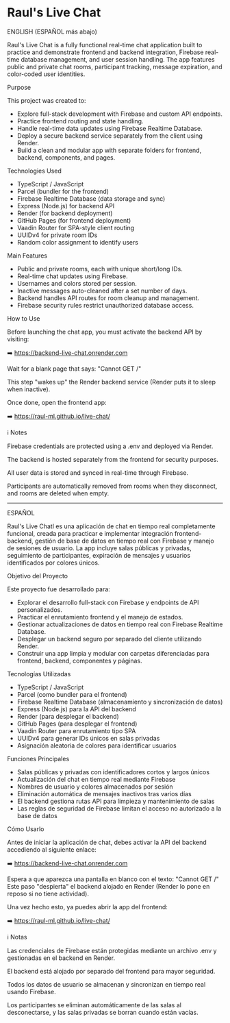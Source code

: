 # Raul's Live Chat

ENGLISH (ESPAÑOL más abajo)

Raul's Live Chat is a fully functional real-time chat application built to practice and demonstrate frontend and backend integration, Firebase real-time database management, and user session handling. The app features public and private chat rooms, participant tracking, message expiration, and color-coded user identities.

Purpose

  This project was created to:
- Explore full-stack development with Firebase and custom API endpoints.
- Practice frontend routing and state handling.
- Handle real-time data updates using Firebase Realtime Database.
- Deploy a secure backend service separately from the client using Render.
- Build a clean and modular app with separate folders for frontend, backend, components, and pages.

Technologies Used
- TypeScript / JavaScript
- Parcel (bundler for the frontend)
- Firebase Realtime Database (data storage and sync)
- Express (Node.js) for backend API
- Render (for backend deployment)
- GitHub Pages (for frontend deployment)
- Vaadin Router for SPA-style client routing
- UUIDv4 for private room IDs
- Random color assignment to identify users

Main Features
- Public and private rooms, each with unique short/long IDs.
- Real-time chat updates using Firebase.
- Usernames and colors stored per session.
- Inactive messages auto-cleaned after a set number of days.
- Backend handles API routes for room cleanup and management.
- Firebase security rules restrict unauthorized database access.

How to Use

Before launching the chat app, you must activate the backend API by visiting:

➡️ https://backend-live-chat.onrender.com

Wait for a blank page that says: "Cannot GET /"

This step "wakes up" the Render backend service (Render puts it to sleep when inactive).

Once done, open the frontend app:

➡️ https://raul-ml.github.io/live-chat/

ℹ️ Notes

Firebase credentials are protected using a .env and deployed via Render.

The backend is hosted separately from the frontend for security purposes.

All user data is stored and synced in real-time through Firebase.

Participants are automatically removed from rooms when they disconnect, and rooms are deleted when empty.

___________________________________________________________________________________________________________

ESPAÑOL

Raul's Live Chatl es una aplicación de chat en tiempo real completamente funcional, creada para practicar e implementar integración frontend-backend, gestión de base de datos en tiempo real con Firebase y manejo de sesiones de usuario. La app incluye salas públicas y privadas, seguimiento de participantes, expiración de mensajes y usuarios identificados por colores únicos.

Objetivo del Proyecto

  Este proyecto fue desarrollado para:

- Explorar el desarrollo full-stack con Firebase y endpoints de API personalizados.
- Practicar el enrutamiento frontend y el manejo de estados.
- Gestionar actualizaciones de datos en tiempo real con Firebase Realtime Database.
- Desplegar un backend seguro por separado del cliente utilizando Render.
- Construir una app limpia y modular con carpetas diferenciadas para frontend, backend, componentes y páginas.

Tecnologías Utilizadas

- TypeScript / JavaScript
- Parcel (como bundler para el frontend)
- Firebase Realtime Database (almacenamiento y sincronización de datos)
- Express (Node.js) para la API del backend
- Render (para desplegar el backend)
- GitHub Pages (para desplegar el frontend)
- Vaadin Router para enrutamiento tipo SPA
- UUIDv4 para generar IDs únicos en salas privadas
- Asignación aleatoria de colores para identificar usuarios

Funciones Principales

- Salas públicas y privadas con identificadores cortos y largos únicos
- Actualización del chat en tiempo real mediante Firebase
- Nombres de usuario y colores almacenados por sesión
- Eliminación automática de mensajes inactivos tras varios días
- El backend gestiona rutas API para limpieza y mantenimiento de salas
- Las reglas de seguridad de Firebase limitan el acceso no autorizado a la base de datos

Cómo Usarlo

Antes de iniciar la aplicación de chat, debes activar la API del backend accediendo al siguiente enlace:

➡️ https://backend-live-chat.onrender.com

Espera a que aparezca una pantalla en blanco con el texto: "Cannot GET /"
Este paso "despierta" el backend alojado en Render (Render lo pone en reposo si no tiene actividad).

Una vez hecho esto, ya puedes abrir la app del frontend:

➡️ https://raul-ml.github.io/live-chat/

ℹ️ Notas

Las credenciales de Firebase están protegidas mediante un archivo .env y gestionadas en el backend en Render.

El backend está alojado por separado del frontend para mayor seguridad.

Todos los datos de usuario se almacenan y sincronizan en tiempo real usando Firebase.

Los participantes se eliminan automáticamente de las salas al desconectarse, y las salas privadas se borran cuando están vacías.
